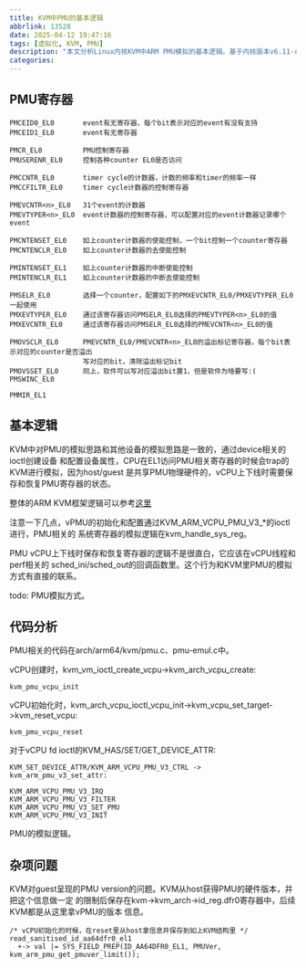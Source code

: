 ```yaml
---
title: KVM中PMU的基本逻辑
abbrlink: 13528
date: 2025-04-12 19:47:16
tags: [虚拟化, KVM, PMU]
description: "本文分析Linux内核KVM中ARM PMU模拟的基本逻辑。基于内核版本v6.11-rc7。"
categories:
---
```


PMU寄存器
----------
```
PMCEID0_EL0       event有无寄存器，每个bit表示对应的event有没有支持                             
PMCEID1_EL0       event有无寄存器                                                               
                                                                                                
PMCR_EL0          PMU控制寄存器                                                                 
PMUSERENR_EL0     控制各种counter EL0是否访问                                                   
                                                                                                
PMCCNTR_EL0       timer cycle的计数器，计数的频率和timer的频率一样                              
PMCCFILTR_EL0     timer cycle计数器的控制寄存器                                                 
                                                                                                
PMEVCNTR<n>_EL0   31个event的计数器                                                             
PMEVTYPER<n>_EL0  event计数器的控制寄存器，可以配置对应的event计数器记录哪个event               
                                                                                                
PMCNTENSET_EL0    如上counter计数器的使能控制，一个bit控制一个counter寄存器                     
PMCNTENCLR_EL0    如上counter计数器的去使能控制                                                 
                                                                                                
PMINTENSET_EL1    如上counter计数器的中断使能控制                                               
PMINTENCLR_EL1    如上counter计数器的中断去使能控制                                             
                                                                                                
PMSELR_EL0        选择一个counter，配置如下的PMXEVCNTR_EL0/PMXEVTYPER_EL0一起使用               
PMXEVTYPER_EL0    通过该寄存器访问PMSELR_EL0选择的PMEVTYPER<n>_EL0的值                          
PMXEVCNTR_EL0     通过该寄存器访问PMSELR_EL0选择的PMEVCNTR<n>_EL0的值                           
                                                                                                
PMOVSCLR_EL0      PMEVCNTR_EL0/PMEVCNTR<n>_EL0的溢出标记寄存器，每个bit表示对应的counter是否溢出
                  写对应的bit，清除溢出标记bit                                                  
PMOVSSET_EL0      同上，软件可以写对应溢出bit置1，但是软件为啥要写:(                            
PMSWINC_EL0                                                                                     
                                                                                                
PMMIR_EL1                                                                                       
```

基本逻辑
---------

KVM中对PMU的模拟思路和其他设备的模拟思路是一致的，通过device相关的ioctl创建设备
和配置设备属性，CPU在EL1访问PMU相关寄存器的时候会trap的KVM进行模拟，因为host/guest
是共享PMU物理硬件的，vCPU上下线时需要保存和恢复PMU寄存器的状态。

整体的ARM KVM框架逻辑可以参考[这里](https://wangzhou.github.io/Linux内核ARM64-KVM虚拟化基本逻辑/)

注意一下几点，vPMU的初始化和配置通过KVM_ARM_VCPU_PMU_V3_*的ioctl进行，PMU相关的
系统寄存器的模拟逻辑在kvm_handle_sys_reg。

PMU vCPU上下线时保存和恢复寄存器的逻辑不是很直白，它应该在vCPU线程和perf相关的
sched_ini/sched_out的回调函数里。这个行为和KVM里PMU的模拟方式有直接的联系。

todo: PMU模拟方式。

代码分析
---------

PMU相关的代码在arch/arm64/kvm/pmu.c、pmu-emul.c中。

vCPU创建时，kvm_vm_ioctl_create_vcpu->kvm_arch_vcpu_create:
```
kvm_pmu_vcpu_init
```

vCPU初始化时，kvm_arch_vcpu_ioctl_vcpu_init->kvm_vcpu_set_target->kvm_reset_vcpu:
```
kvm_pmu_vcpu_reset
```

对于vCPU fd ioctl的KVM_HAS/SET/GET_DEVICE_ATTR:
```
KVM_SET_DEVICE_ATTR/KVM_ARM_VCPU_PMU_V3_CTRL -> kvm_arm_pmu_v3_set_attr:

KVM_ARM_VCPU_PMU_V3_IRQ
KVM_ARM_VCPU_PMU_V3_FILTER
KVM_ARM_VCPU_PMU_V3_SET_PMU
KVM_ARM_VCPU_PMU_V3_INIT
```

PMU的模拟逻辑。

杂项问题
---------

KVM对guest呈现的PMU version的问题。KVM从host获得PMU的硬件版本，并把这个信息做一定
的限制后保存在kvm->kvm_arch->id_reg.dfr0寄存器中，后续KVM都是从这里拿vPMU的版本
信息。
```
/* vCPU初始化的时候，在reset里从host拿信息并保存到如上KVM结构里 */
read_sanitised_id_aa64dfr0_el1
  +-> val |= SYS_FIELD_PREP(ID_AA64DFR0_EL1, PMUVer, kvm_arm_pmu_get_pmuver_limit());
```
